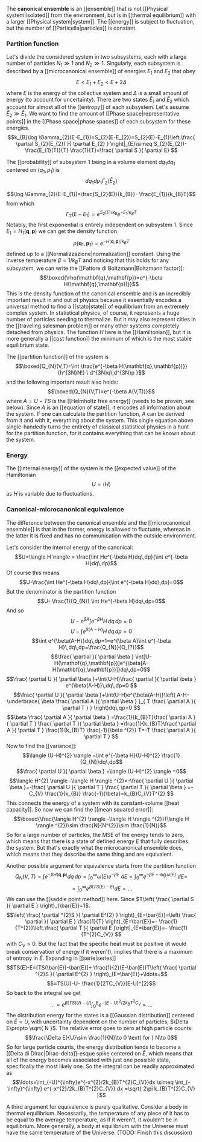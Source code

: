 The **canonical ensemble** is an [[ensemble]] that is not [[Physical system|isolated]] from the environment, but is in [[thermal equilibrium]] with a larger [[Physical system|system]]. The [[energy]] is subject to fluctuation, but the number of [[Particella|particles]] is constant.
### Partition function
Let's divide the considered system in two subsystems, each with a large number of particles $N_{1}\gg 1$ and $N_{2}\gg 1$. Singularly, each subsystem is described by a [[microcanonical ensemble]] of energies $E_{1}$ and $E_{2}$ that obey
$$E<E_{1}+E_{2}<E+2\Delta$$
where $E$ is the energy of the collective system and $\Delta$ is a small amount of energy (to account for uncertainty). There are two states $\bar{E}_{1}$ and $\bar{E}_{2}$ which account for almost all of the [[entropy]] of each subsystem. Let's assume $\bar{E}_{2}\gg \bar{E}_{1}$. We want to find the amount of [[Phase space|representative points]] in the [[Phase space|phase spaces]] of each subsystem for these energies.
$$k_{B}\log \Gamma_{2}(E-E_{1})=S_{2}(E-E_{2})=S_{2}(E)-E_{1}\left.\frac{ \partial S_{2}(E_{2}) }{ \partial E_{2} } \right|_{E}\simeq S_{2}(E_{2})- \frac{E_{1}(T)}{T} \frac{1}{T}=\frac{ \partial S }{ \partial E} $$

The [[probability]] of subsystem 1 being in a volume element $dq_{1}dq_{1}$ centered on $(q_{1},p_{1})$ is
$$dq_{1}dp_{1}\Gamma_{2}(\bar{E}_{2})$$


$$\log \Gamma_{2}(E-E_{1})=\frac{S_{2}(E)}{k_{B}}- \frac{E_{1}}{k_{B}T}$$
from which
$$\Gamma_{2}(E-E_{1})=e^{S_{2}(E)/k_{B}}e^{-E_{1}/k_{B}T}$$
Notably, the first exponential is entirely independent on subsystem 1. Since $E_{1}=H_{1}(\mathbf{q},\mathbf{p})$ we can get the density function
$$\rho(\mathbf{q}_{1},\mathbf{p}_{1})=e^{-H(\mathbf{q},\mathbf{p})/k_{B}T}$$
defined up to a [[Normalizzazione|normalization]] constant. Using the inverse temperature $\beta=1/k_{B}T$ and noticing that this holds for any subsystem, we can write the [[Fattore di Boltzmann|Boltzmann factor]]:
$$\boxed{\rho(\mathbf{q},\mathbf{p})=e^{-\beta H(\mathbf{q},\mathbf{p})}}$$
This is the density function of the canonical ensemble and is an incredibly important result in and out ot physics because it essentially encodes a universal method to find a [[stato|state]] of equilibrium from an extremely complex system. In statistical physics, of course, it represents a huge number of particles needing to thermalize. But it may also represent cities in the [[traveling salesman problem]] or many other systems completely detached from physics. The function $H$ here is the [[Hamiltonian]], but it is more generally a [[cost function]] the minimum of which is the most stable equilibrium state.

The [[partition function]] of the system is
$$\boxed{Q_{N}(V,T)=\int \frac{e^{-\beta H(\mathbf{q},\mathbf{p})}}{h^{3N}N!} \ d^{3N}q\,d^{3N}p }$$
and the following important result also holds:
$$\boxed{Q_{N}(V,T)=e^{-\beta A(V,T)}}$$
where $A=U-TS$ is the [[Helmholtz free energy]] (needs to be proven; see below). Since $A$ is an [[equation of state]], it encodes all information about the system. If one can calculate the partition function, $A$ can be derived from it and with it, everything about the system. This single equation above single-handedly turns the entirety of classical statistical physics in a hunt for the partition function, for it contains everything that can be known about the system.
### Energy
The [[internal energy]] of the system is the [[expected value]] of the Hamiltonian
$$U=\langle H \rangle $$
as $H$ is variable due to fluctuations.
### Canonical-microcanonical equivalence
The difference between the canonical ensemble and the [[microcanonical ensemble]] is that in the former, energy is allowed to fluctuate, whereas in the latter it is fixed and has no communication with the outside environment.

Let's consider the internal energy of the canonical:
$$U=\langle H \rangle = \frac{\int He^{-\beta H}dq\,dp}{\int e^{-\beta H}dq\,dp}$$
Of course this means
$$U-\frac{\int He^{-\beta H}dq\,dp}{\int e^{-\beta H}dq\,dp}=0$$
But the denominator is the partition function
$$U- \frac{1}{Q_{N}} \int He^{-\beta H}dq\,dp=0$$
And so
$$U-e^{\beta A}\int e^{- \beta H}H\,dq\,dp=0$$
$$U-\int e^{\beta(A-H)}H\,dq\,dp=0$$
$$\int e^{\beta(A-H)}dq\,dp=1=e^{\beta A}\int e^{-\beta H}\,dq\,dp=\frac{Q_{N}}{Q_{?}}$$
$$\frac{ \partial  }{ \partial \beta } \int[U-H(\mathbf{q},\mathbf{p})]e^{\beta[A-H(\mathbf{q},\mathbf{p})]}dq\,dp=0$$
$$\frac{ \partial U }{ \partial \beta }+\int(U-H)\frac{ \partial  }{ \partial \beta } e^{\beta(A-H)}\,dq\,dp=0 $$
$$\frac{ \partial U }{ \partial \beta }+\int(U-H)e^{\beta(A-H)}\left( A-H-\underbrace{ \beta \frac{ \partial A }{ \partial \beta } }_{ T \frac{ \partial A }{ \partial T }  }  \right)dq\,qp=0 $$
$$\beta \frac{ \partial A }{ \partial \beta } =\frac{1}{k_{B}T}\frac{ \partial A }{ \partial T } \frac{ \partial T }{ \partial \beta } =\frac{1}{k_{B}T}\frac{ \partial A }{ \partial T } \frac{1}{k_{B}T} \frac{-1}{\beta ^{2}} T=-T \frac{ \partial A }{ \partial T } $$
Now to find the [[variance]]:
$$\langle (U-H)^{2} \rangle =\int e^{-\beta H}(U-H)^{2} \frac{1}{Q_{N}}dq\,dp$$
$$\frac{ \partial U }{ \partial \beta } +\langle (U-H)^{2} \rangle =0$$
$$\langle H^{2} \rangle -\langle H \rangle ^{2}=-\frac{ \partial U }{ \partial \beta }=-\frac{ \partial U }{ \partial T } \frac{ \partial T }{ \partial \beta } =-C_{V} \frac{1}{k_{B}} \frac{-1}{\beta}=k_{B}C_{V}T^{2} $$
This connects the energy of a system with its constant-volume [[heat capacity]]. So now we can find the [[mean squared error]]:
$$\boxed{\frac{\langle H^{2} \rangle -\langle H \rangle ^{2}}{\langle H \rangle ^{2}}\sim \frac{N}{N^{2}}\sim \frac{1}{N}}$$
So for a large number of particles, the MSE of the energy tends to zero, which means that there is a state of defined energy $E$ that fully describes the system. But that's exactly what the microcanonical ensemble does, which means that they describe the same thing and are equivalent.

Another possible argument for equivalence starts from the partition function
$$Q_{N}(V,T)=\int e^{-\beta H(\mathbf{q},\mathbf{p})}dq\,dp=\int_{0}^{\infty} \omega(E)e^{-\beta E} \ dE=\int _{0}^{\infty}e^{-\beta E+\log \omega(E)} \ dE  =$$
$$=\int_{0}^{\infty} e^{\beta(TS(E)-E)}dE=\ldots$$
We can use the [[saddle point method]] here. Since $T\left( \frac{ \partial S }{ \partial E } \right)_{\bar{E}}=1$.
$$\left( \frac{ \partial ^{2}S }{ \partial E^{2} }  \right)_{E=\bar{E}}=\left( \frac{ \partial  }{ \partial E } \frac{1}{T} \right)_{E=\bar{E}}=- \frac{1}{T^{2}}\left.\frac{ \partial T }{ \partial E }\right|_{E=\bar{E}}=- \frac{1}{T^{2}C_{V}} $$
with $C_{V}>0$. But the fact that the specific heat must be positive (it would break conservation of energy if it weren't), implies that there is a maximum of entropy in $\bar{E}$. Expanding in [[serie|series]]
$$TS(E)-E=[TS(\bar{E})-\bar{E}]+ \frac{1}{2}(E-\bar{E})T\left( \frac{ \partial ^{2}S }{ \partial E^{2} }  \right)_{E=\bar{E}}+\ldots=$$
$$=TS(U)-U- \frac{1}{2TC_{V}}(E-U)^{2}$$
So back to the integral we get
$$\ldots=e^{\beta[TS(U)-U]}\int_{0}^{E}e^{-(E-U)^{2}/2k_{B}T^{2}C_{V}}=\ldots$$
The distribution energy for the states is a [[Gaussian distribution]] centered on $\bar{E}=U$, with uncertainty dependent on the number of particles, $\Delta E\propto \sqrt{ N }$. The relative error goes to zero at high particle counts:
$$\frac{\Delta E}{U}\sim \frac{1}{N}\to 0 \text{ for } N\to 0$$
So for large particle counts, the energy distribution tends to become a [[Delta di Dirac|Dirac-delta]]-esque spike centered on $\bar{E}$, which means that all of the energy becomes associated with just one possible state, specifically the most likely one. So the integral can be readily approximated as
$$\ldots=\int_{-U}^{\infty}e^{-x^{2}/2k_{B}T^{2}C_{V}}dx \simeq \int_{-\infty}^{\infty} e^{-x^{2}/2k_{B}T^{2}C_{V}} dx =\sqrt{ 2\pi k_{B}T^{2}C_{V} }$$

A third argument for equivalence is purely qualitative. Consider a body in thermal equilibrium. Necessarily, the temperature of any piece of it has to be equal to the average temperature, as if it weren't, it wouldn't be in equilibrium. More generally, a body at equilibrium with the Universe must have the same temperature of the Universe. (TODO: Finish this discussion)